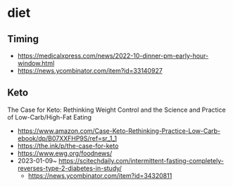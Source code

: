 # diet


## Timing

* https://medicalxpress.com/news/2022-10-dinner-pm-early-hour-window.html
* https://news.ycombinator.com/item?id=33140927

## Keto

The Case for Keto: Rethinking Weight Control and the Science and Practice of Low-Carb/High-Fat Eating

* https://www.amazon.com/Case-Keto-Rethinking-Practice-Low-Carb-ebook/dp/B07XXFHP9S/ref=sr_1_1
* https://the.ink/p/the-case-for-keto
* https://www.ewg.org/foodnews/
* 2023-01-09~ https://scitechdaily.com/intermittent-fasting-completely-reverses-type-2-diabetes-in-study/
  * https://news.ycombinator.com/item?id=34320811